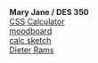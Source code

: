 <!doctype html>
<html>
<head>
<meta charset="UTF-8">
<title>Mary Jane / DES 350</title>
</head>

<body>
		<strong>Mary Jane / DES 350</strong><br>
	<a href="calculator_css.html" target="_self">CSS Calculator</a><br>
	<a href="moodboard.jpg"
	  target="_self">moodboard</a><br>
	<a href="sketch-04.jpg"
	   target="_self">calc sketch</a><br>
	<a href="dieter_rams.html"
	   target="dieter_rams.html">Dieter Rams</a><br>
	
	
</body>
</html>
